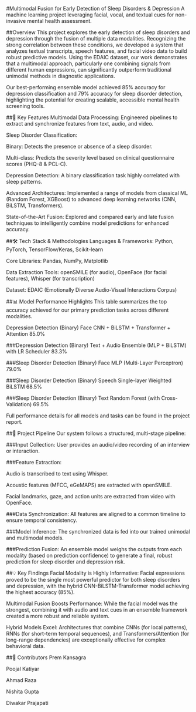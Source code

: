 #Multimodal Fusion for Early Detection of Sleep Disorders & Depression
A machine learning project leveraging facial, vocal, and textual cues for non-invasive mental health assessment.

##Overview
This project explores the early detection of sleep disorders and depression through the fusion of multiple data modalities. Recognizing the strong correlation between these conditions, we developed a system that analyzes textual transcripts, speech features, and facial video data to build robust predictive models. Using the EDAIC dataset, our work demonstrates that a multimodal approach, particularly one combining signals from different human expressions, can significantly outperform traditional unimodal methods in diagnostic applications.

Our best-performing ensemble model achieved 85% accuracy for depression classification and 79% accuracy for sleep disorder detection, highlighting the potential for creating scalable, accessible mental health screening tools.

##🚀 Key Features
Multimodal Data Processing: Engineered pipelines to extract and synchronize features from text, audio, and video.

Sleep Disorder Classification:

Binary: Detects the presence or absence of a sleep disorder.

Multi-class: Predicts the severity level based on clinical questionnaire scores (PHQ-8 & PCL-C).

Depression Detection: A binary classification task highly correlated with sleep patterns.

Advanced Architectures: Implemented a range of models from classical ML (Random Forest, XGBoost) to advanced deep learning networks (CNN, BiLSTM, Transformers).

State-of-the-Art Fusion: Explored and compared early and late fusion techniques to intelligently combine model predictions for enhanced accuracy.

##🛠️ Tech Stack & Methodologies
Languages & Frameworks: Python, PyTorch, TensorFlow/Keras, Scikit-learn

Core Libraries: Pandas, NumPy, Matplotlib

Data Extraction Tools: openSMILE (for audio), OpenFace (for facial features), Whisper (for transcription)

Dataset: EDAIC (Emotionally Diverse Audio-Visual Interactions Corpus)

##📊 Model Performance Highlights
This table summarizes the top accuracy achieved for our primary prediction tasks across different modalities.


Depression Detection (Binary)
Face
CNN + BiLSTM + Transformer + Attention
85.0%

###Depression Detection (Binary)
Text + Audio
Ensemble (MLP + BiLSTM) with LR Scheduler
83.3%

###Sleep Disorder Detection (Binary)
Face
MLP (Multi-Layer Perceptron)
79.0%

###Sleep Disorder Detection (Binary)
Speech
Single-layer Weighted BiLSTM
68.5%

###Sleep Disorder Detection (Binary)
Text
Random Forest (with Cross-Validation)
69.5%

Full performance details for all models and tasks can be found in the project report.

##🔬 Project Pipeline
Our system follows a structured, multi-stage pipeline:

###Input Collection: 
User provides an audio/video recording of an interview or interaction.

###Feature Extraction:

Audio is transcribed to text using Whisper.

Acoustic features (MFCC, eGeMAPS) are extracted with openSMILE.

Facial landmarks, gaze, and action units are extracted from video with OpenFace.

###Data Synchronization: 
All features are aligned to a common timeline to ensure temporal consistency.

###Model Inference: 
The synchronized data is fed into our trained unimodal and multimodal models.

###Prediction Fusion: 
An ensemble model weighs the outputs from each modality (based on prediction confidence) to generate a final, robust prediction for sleep disorder and depression risk.

##💡 Key Findings
Facial Modality is Highly Informative: Facial expressions proved to be the single most powerful predictor for both sleep disorders and depression, with the hybrid CNN-BiLSTM-Transformer model achieving the highest accuracy (85%).

Multimodal Fusion Boosts Performance: While the facial model was the strongest, combining it with audio and text cues in an ensemble framework created a more robust and reliable system.

Hybrid Models Excel: Architectures that combine CNNs (for local patterns), RNNs (for short-term temporal sequences), and Transformers/Attention (for long-range dependencies) are exceptionally effective for complex behavioral data.

##👥 Contributors
Prem Kansagra

Poojal Katiyar

Ahmad Raza

Nishita Gupta

Diwakar Prajapati
